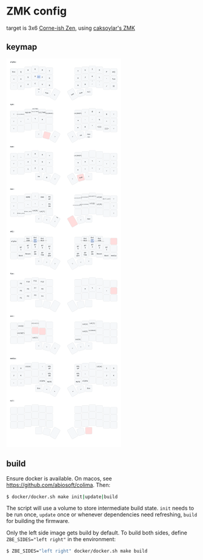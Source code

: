# ZMK config

target is 3x6 [Corne-ish Zen](https://lowprokb.ca/products/corne-ish-zen), using [caksoylar's ZMK](https://github.com/caksoylar/zmk)

## keymap

![3x6 Corne-ish Zen layout](keymap-drawer/keymap.svg)

## build

Ensure docker is available. On macos, see https://github.com/abiosoft/colima. Then:

```sh
$ docker/docker.sh make init|update|build
```

The script will use a volume to store intermediate build state. `init` needs to be run once, `update` once or whenever dependencies need refreshing, `build` for building the firmware. 

Only the left side image gets build by default. To build both sides, define `ZBE_SIDES="left right"` in the environment:

```sh
$ ZBE_SIDES="left right" docker/docker.sh make build
```
